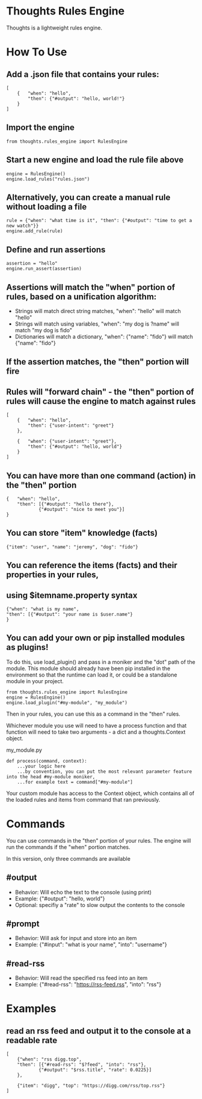Thoughts Rules Engine
====================

Thoughts is a lightweight rules engine.

How To Use
====================

## Add a .json file that contains your rules:
    [
        {   "when": "hello",
            "then": {"#output": "hello, world!"}
        }
    ]  

## Import the engine
    from thoughts.rules_engine import RulesEngine

## Start a new engine and load the rule file above
    engine = RulesEngine()
    engine.load_rules("rules.json")

## Alternatively, you can create a manual rule without loading a file
    rule = {"when": "what time is it", "then": {"#output": "time to get a new watch"}}
    engine.add_rule(rule)

## Define and run assertions
    assertion = "hello"
    engine.run_assert(assertion)

## Assertions will match the "when" portion of rules, based on a unification algorithm:
* Strings will match direct string matches, "when": "hello" will match "hello"
* Strings will match using variables, "when": "my dog is ?name" will match "my dog is fido"
* Dictionaries will match a dictionary, "when": {"name": "fido"} will match {"name": "fido"}

## If the assertion matches, the "then" portion will fire
## Rules will "forward chain" - the "then" portion of rules will cause the engine to match against rules
    [
        {   "when": "hello",
            "then": {"user-intent": "greet"}
        },

        {   "when": {"user-intent": "greet"},
            "then": {"#output": "hello, world"}
        }
    ]

## You can have more than one command (action) in the "then" portion
    {   "when": "hello",
        "then": [{"#output": "hello there"}, 
                {"#output": "nice to meet you"}]
    }

## You can store "item" knowledge (facts)
    {"item": "user", "name": "jeremy", "dog": "fido"}

## You can reference the items (facts) and their properties in your rules,
## using $itemname.property syntax
    {"when": "what is my name",
    "then": [{"#output": "your name is $user.name"}
    }

## You can add your own or pip installed modules as plugins!

To do this, use load_plugin() and pass in a moniker and the "dot" path of the module. This module should already have been pip installed in the environment so that the runtime can load it, or could be a standalone module in your project.

    from thoughts.rules_engine import RulesEngine
    engine = RulesEngine()
    engine.load_plugin("#my-module", "my_module")

Then in your rules, you can use this as a command in the "then" rules.

Whichever module you use will need to have a process function and that function will need to take two arguments - a dict and a thoughts.Context object.

my_module.py

    def process(command, context): 
        ...your logic here
        ...by convention, you can put the most relevant parameter feature into the head #my-module moniker,
        ...for example text = command["#my-module"]

Your custom module has access to the Context object, which contains all of the loaded rules and items from command that ran previously.

Commands
===================

You can use commands in the "then" portion of your rules. The engine will run the commands if the "when" portion matches.

In this version, only three commands are available

## #output
* Behavior: Will echo the text to the console (using print)
* Example: {"#output": "hello, world"}
* Optional: specifiy a "rate" to slow output the contents to the console

## #prompt
* Behavior: Will ask for input and store into an item
* Example: {"#input": "what is your name", "into": "username"}

## #read-rss
* Behavior: Will read the specified rss feed into an item
* Example: {"#read-rss": "https://rss-feed.rss", "into": "rss"}


Examples
=====================

## read an rss feed and output it to the console at a readable rate
    [
        {"when": "rss digg.top",
        "then": [{"#read-rss": "$?feed", "into": "rss"},
                {"#output": "$rss.title", "rate": 0.0225}]
        },

        {"item": "digg", "top": "https://digg.com/rss/top.rss"}
    ]